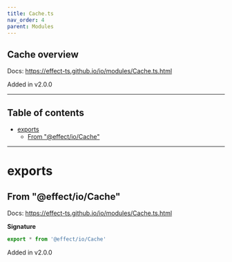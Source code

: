 ```yaml
---
title: Cache.ts
nav_order: 4
parent: Modules
---
```


## Cache overview

Docs: https://effect-ts.github.io/io/modules/Cache.ts.html

Added in v2.0.0

---

<h2 class="text-delta">Table of contents</h2>

- [exports](#exports)
  - [From "@effect/io/Cache"](#from-effectiocache)

---

# exports

## From "@effect/io/Cache"

Docs: https://effect-ts.github.io/io/modules/Cache.ts.html

**Signature**

```ts
export * from '@effect/io/Cache'
```

Added in v2.0.0
